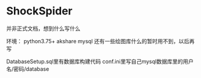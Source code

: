 # ShockSpider
并非正式文档，想到什么写什么

环境：
python3.75+
akshare
mysql
还有一些绘图库什么的暂时用不到，以后再写

DatabaseSetup.sql里有数据库构建代码
conf.ini里写自己mysql数据库里的用户名/密码/database